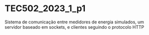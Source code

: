 # TEC502_2023_1_p1
Sistema de comunicação entre medidores de energia simulados, um servidor baseado em sockets, e clientes seguindo o protocolo HTTP
